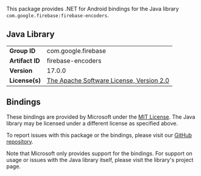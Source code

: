 This package provides .NET for Android bindings for the Java library `com.google.firebase:firebase-encoders`.

## Java Library

| | |
|-|-|
| **Group ID** | com.google.firebase |
| **Artifact ID** | firebase-encoders |
| **Version** | 17.0.0 |
| **License(s)** | [The Apache Software License, Version 2.0](http://www.apache.org/licenses/LICENSE-2.0.txt) |

## Bindings

These bindings are provided by Microsoft under the [MIT License](https://opensource.org/licenses/MIT). The Java
library may be licensed under a different license as specified above.

To report issues with this package or the bindings, please visit our [GitHub repository](https://aka.ms/android-libraries).

Note that Microsoft only provides support for the bindings. For support on
usage or issues with the Java library itself, please visit the library's project page.
